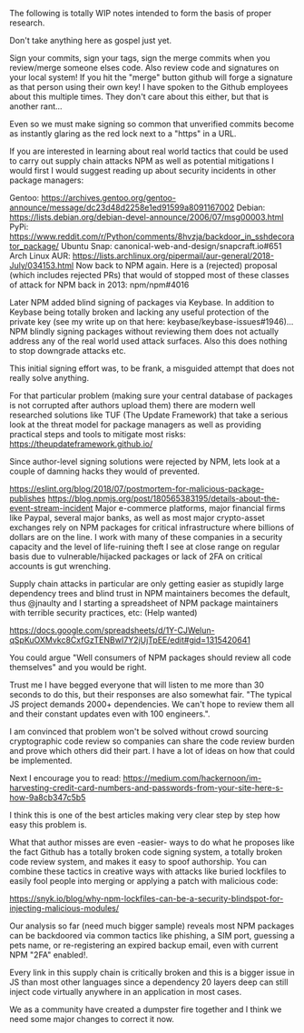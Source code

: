 The following is totally WIP notes intended to form the basis of proper research.

Don't take anything here as gospel just yet.

Sign your commits, sign your tags, sign the merge commits when you review/merge someone elses code. Also review code and signatures on your local system! If you hit the "merge" button github will forge a signature as that person using their own key! I have spoken to the Github employees about this multiple times. They don't care about this either, but that is another rant...

Even so we must make signing so common that unverified commits become as instantly glaring as the red lock next to a "https" in a URL.

If you are interested in learning about real world tactics that could be used to carry out supply chain attacks NPM as well as potential mitigations I would first I would suggest reading up about security incidents in other package managers:

Gentoo: https://archives.gentoo.org/gentoo-announce/message/dc23d48d2258e1ed91599a8091167002
Debian: https://lists.debian.org/debian-devel-announce/2006/07/msg00003.html
PyPi: https://www.reddit.com/r/Python/comments/8hvzja/backdoor_in_sshdecorator_package/
Ubuntu Snap: canonical-web-and-design/snapcraft.io#651
Arch Linux AUR: https://lists.archlinux.org/pipermail/aur-general/2018-July/034153.html
Now back to NPM again. Here is a (rejected) proposal (which includes rejected PRs) that would of stopped most of these classes of attack for NPM back in 2013: npm/npm#4016

Later NPM added blind signing of packages via Keybase. In addition to Keybase being totally broken and lacking any useful protection of the private key (see my write up on that here: keybase/keybase-issues#1946)... NPM blindly signing packages without reviewing them does not actually address any of the real world used attack surfaces. Also this does nothing to stop downgrade attacks etc.

This initial signing effort was, to be frank, a misguided attempt that does not really solve anything.

For that particular problem (making sure your central database of packages is not corrupted after authors upload them) there are modern well researched solutions like TUF (The Update Framework) that take a
serious look at the threat model for package managers as well as providing practical steps and tools to mitigate most risks: https://theupdateframework.github.io/

Since author-level signing solutions were rejected by NPM, lets look at a couple of damning hacks they would of prevented.

https://eslint.org/blog/2018/07/postmortem-for-malicious-package-publishes
https://blog.npmjs.org/post/180565383195/details-about-the-event-stream-incident
Major e-commerce platforms, major financial firms like Paypal, several major banks, as well as most major crypto-asset exchanges rely on NPM packages for critical infrastructure where billions of dollars are on
the line. I work with many of these companies in a security capacity and the level of life-ruining theft I see at close range on regular basis due to vulnerable/hijacked packages or lack of 2FA on critical accounts is gut wrenching.

Supply chain attacks in particular are only getting easier as stupidly large dependency trees and blind trust in NPM maintainers becomes the default, thus @jnaulty and I starting a spreadsheet of NPM package maintainers with terrible security practices, etc: (Help wanted)

https://docs.google.com/spreadsheets/d/1Y-CJWelun-qSpKuOXMvkc8CxfGzTENBwI7Y2jUjTpEE/edit#gid=1315420641

You could argue "Well consumers of NPM packages should review all code themselves" and you would be right.

Trust me I have begged everyone that will listen to me more than 30 seconds to do this, but their responses are also somewhat fair. "The typical JS project demands 2000+ dependencies. We can't hope to review them all and their constant updates even with 100 engineers.".

I am convinced that problem won't be solved without crowd sourcing cryptographic code review so companies can share the code review burden and prove which others did their part. I have a lot of ideas on how that could be implemented.

Next I encourage you to read:
https://medium.com/hackernoon/im-harvesting-credit-card-numbers-and-passwords-from-your-site-here-s-how-9a8cb347c5b5

I think this is one of the best articles making very clear step by step how easy this problem is.

What that author misses are even -easier- ways to do what he proposes like the fact Github has a totally broken code signing system, a totally broken code review system, and makes it easy to spoof authorship. You can combine these tactics in creative ways with attacks like buried lockfiles to easily fool people into merging or applying a patch with malicious code:

https://snyk.io/blog/why-npm-lockfiles-can-be-a-security-blindspot-for-injecting-malicious-modules/

Our analysis so far (need much bigger sample) reveals most NPM packages can be backdoored via common tactics like phishing, a SIM port, guessing a pets name, or re-registering an expired backup email, even with current NPM "2FA" enabled!.

Every link in this supply chain is critically broken and this is a bigger issue in JS than most other languages since a dependency 20 layers deep can still inject code virtually anywhere in an application in most cases.

We as a community have created a dumpster fire together and I think we need some major changes to correct it now.
